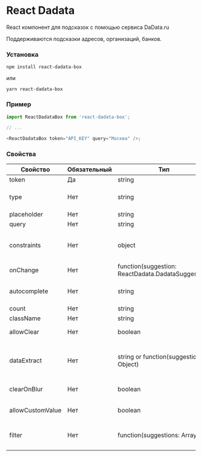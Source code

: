 # React Dadata

React компонент для подсказок с помощью сервиса DaData.ru

Поддерживаются подсказки адресов, организаций, банков.

### Установка

```
npm install react-dadata-box
```

или

```
yarn react-dadata-box
```

### Пример

```javascript
import ReactDadataBox from 'react-dadata-box';

// ...

<ReactDadataBox token="API_KEY" query="Москва" />;
```

### Свойства

| Свойство         | Обязательный | Тип                                                | Описание                                                                                                                                                                                                 |
| ---------------- | ------------ | -------------------------------------------------- | -------------------------------------------------------------------------------------------------------------------------------------------------------------------------------------------------------- |
| token            | Да           | string                                             | Авторизационный токен DaData.ru                                                                                                                                                                          |
| type             | Нет          | string                                             | Тип данных, которые необходимо запросить: адрес(address), организация(party) или банк(bank), почта(email), фио(fio)                                                                                      |
| placeholder      | Нет          | string                                             | Текст placeholder                                                                                                                                                                                        |
| query            | Нет          | string                                             | Начальное значение поля ввода                                                                        
| constraints      | Нет          | object                                             | Объект, который может содержать locations, from_bound, to_bound. См. https://confluence.hflabs.ru/pages/viewpage.action?pageId=204669108   |                                                                                                    |
| onChange         | Нет          | function(suggestion: ReactDadata.DadataSuggestion) | Функция, вызываемая при выборе подсказки                                                                                                                                                                 |
| autocomplete     | Нет          | string                                             | Параметр описывающий автозаполнение поля, например street-address, если не задан, будет установлен как off                                                                                               |
| count            | Нет          | string                                             | Кол-во возвращаемых записей, по умолчанию 10                                                                                                                                                             |
| className        | Нет          | string                                             | Дополнительный класс стилей                                                                                                                                                                              |
| allowClear       | Нет          | boolean                                            | Показывать иконку для очищения текущего значения, по-умолчанию false                                                                                                                                     |
| dataExtract      | Нет          | string or function(suggestion: Object)             | Вернуть в качестве параметра `value` в ответе определенное поле из ReactDadata.DadataSuggestion.data. В параметрах - имя поля из data или функция принимающая data из ответа dadata в качестве параметра |
| clearOnBlur      | Нет          | boolean                                            | Очищать поле при потере фокуса, в случае если не выбрали вариант. По-умолчачнию `false`                                                                                                                  |
| allowCustomValue | Нет          | boolean                                            | Разрешить пользовательский ввод в поле. Если `true`, то контрол может работать как простой input.
| filter | Нет          | function(suggestions: Array)                                            | Callback принимающий массив результатов и фильтрующий их по правилам описанным в самой коллбек-функции
                                                                                               |
